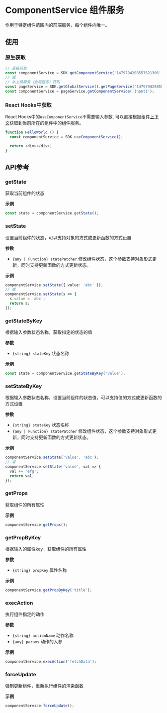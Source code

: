 # ComponentService 组件服务

作用于特定组件范围内的前端服务，每个组件内唯一。

## 使用

### 原生获取

``` ts
// 直接获取
const componentService = SDK.getComponentService('1479794208557621306', 'Input1');
// 或
// 从上级服务（全局服务）获取
const pageService = SDK.getGlobalService().getPageService('1479794208557621306');
const componentService = pageService.getComponentService('Input1');
```

### React Hooks中获取

React Hooks中的`useComponentService`不需要输入参数, 可以直接根据组件[上下文](https://zh-hans.reactjs.org/docs/context.html)获取到当前所在的组件中的组件服务。

``` ts
function HelloWorld () {
  const componentService = SDK.useComponentService();

  return <div></div>;
}
```

## API参考

### getState

获取当前组件的状态

**示例**

``` ts
const state = componentService.getState();
```

### setState

设置当前组件的状态，可以支持对象的方式或更新函数的方式设置

**参数**

- `{any | Function} statePatcher` 修改组件状态，这个参数支持对象形式更新，同时支持更新函数的方式更新状态。

**示例**

``` ts
componentService.setState({ value: 'abc' });
// 或
componentService.setState(s => {
  s.value = 'abc';
  return s;
});
```

### getStateByKey

根据输入参数状态名称，获取指定的状态的值

**参数**

- `{string} stateKey` 状态名称

**示例**

``` ts
const state = componentService.getStateByKey('value');
```

### setStateByKey

根据输入参数状态名称，设置当前组件的状态值，可以支持值的方式或更新函数的方式设置

**参数**

- `{string} stateKey` 状态名称
- `{any | Function} statePatcher` 修改组件状态，这个参数支持对象形式更新，同时支持更新函数的方式更新状态。


**示例**

``` ts
componentService.setState('value', 'abc');
// 或
componentService.setState('value', val => {
  val += 'efg';
  return val;
});
```

### getProps

获取组件的所有属性

**示例**

``` ts
componentService.getProps();
```

### getPropByKey

根据输入的属性key，获取组件的所有属性

**参数**

- `{string} propKey` 属性名称

**示例**

``` ts
componentService.getPropByKey('title');
```

### execAction

执行组件指定的动作

**参数**

- `{string} actionName` 动作名称
- `{any} params` 动作的入参

**示例**

``` ts
componentService.execAction('fetchData');
```

### forceUpdate

强制更新组件，重新执行组件的渲染函数

**示例**

``` ts
componentService.forceUpdate();
```